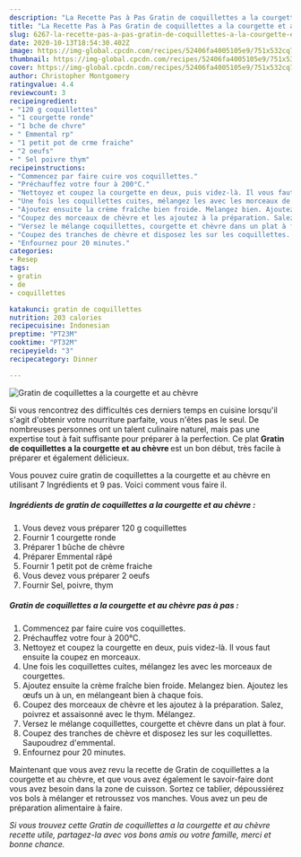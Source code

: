 ```yaml
---
description: "La Recette Pas à Pas Gratin de coquillettes a la courgette et au chèvre"
title: "La Recette Pas à Pas Gratin de coquillettes a la courgette et au chèvre"
slug: 6267-la-recette-pas-a-pas-gratin-de-coquillettes-a-la-courgette-et-au-chevre
date: 2020-10-13T18:54:30.402Z
image: https://img-global.cpcdn.com/recipes/52406fa4005105e9/751x532cq70/gratin-de-coquillettes-a-la-courgette-et-au-chevre-photo-principale-de-la-recette.jpg
thumbnail: https://img-global.cpcdn.com/recipes/52406fa4005105e9/751x532cq70/gratin-de-coquillettes-a-la-courgette-et-au-chevre-photo-principale-de-la-recette.jpg
cover: https://img-global.cpcdn.com/recipes/52406fa4005105e9/751x532cq70/gratin-de-coquillettes-a-la-courgette-et-au-chevre-photo-principale-de-la-recette.jpg
author: Christopher Montgomery
ratingvalue: 4.4
reviewcount: 3
recipeingredient:
- "120 g coquillettes"
- "1 courgette ronde"
- "1 bche de chvre"
- " Emmental rp"
- "1 petit pot de crme fraiche"
- "2 oeufs"
- " Sel poivre thym"
recipeinstructions:
- "Commencez par faire cuire vos coquillettes."
- "Préchauffez votre four à 200°C."
- "Nettoyez et coupez la courgette en deux, puis videz-là. Il vous faut ensuite la coupez en morceaux."
- "Une fois les coquillettes cuites, mélangez les avec les morceaux de courgettes."
- "Ajoutez ensuite la crème fraîche bien froide. Melangez bien. Ajoutez les œufs un à un, en mélangeant bien à chaque fois."
- "Coupez des morceaux de chèvre et les ajoutez à la préparation. Salez, poivrez et assaisonné avec le thym. Mélangez."
- "Versez le mélange coquillettes, courgette et chèvre dans un plat à four."
- "Coupez des tranches de chèvre et disposez les sur les coquillettes. Saupoudrez d&#39;emmental."
- "Enfournez pour 20 minutes."
categories:
- Resep
tags:
- gratin
- de
- coquillettes

katakunci: gratin de coquillettes 
nutrition: 203 calories
recipecuisine: Indonesian
preptime: "PT23M"
cooktime: "PT32M"
recipeyield: "3"
recipecategory: Dinner

---
```



![Gratin de coquillettes a la courgette et au chèvre](https://img-global.cpcdn.com/recipes/52406fa4005105e9/751x532cq70/gratin-de-coquillettes-a-la-courgette-et-au-chevre-photo-principale-de-la-recette.jpg)

Si vous rencontrez des difficultés ces derniers temps en cuisine lorsqu'il s'agit d'obtenir votre nourriture parfaite, vous n'êtes pas le seul. De nombreuses personnes ont un talent culinaire naturel, mais pas une expertise tout à fait suffisante pour préparer à la perfection. Ce plat <strong> Gratin de coquillettes a la courgette et au chèvre </strong> est un bon début, très facile à préparer et également délicieux.

<!--inarticleads1-->

Vous pouvez cuire gratin de coquillettes a la courgette et au chèvre en utilisant 7 Ingrédients et 9 pas. Voici comment vous faire il.

##### Ingrédients de gratin de coquillettes a la courgette et au chèvre :

1. Vous devez vous préparer 120 g coquillettes
1. Fournir 1 courgette ronde
1. Préparer 1 bûche de chèvre
1. Préparer  Emmental râpé
1. Fournir 1 petit pot de crème fraiche
1. Vous devez vous préparer 2 oeufs
1. Fournir  Sel, poivre, thym




<!--inarticleads2-->

##### Gratin de coquillettes a la courgette et au chèvre pas à pas :

1. Commencez par faire cuire vos coquillettes.
1. Préchauffez votre four à 200°C.
1. Nettoyez et coupez la courgette en deux, puis videz-là. Il vous faut ensuite la coupez en morceaux.
1. Une fois les coquillettes cuites, mélangez les avec les morceaux de courgettes.
1. Ajoutez ensuite la crème fraîche bien froide. Melangez bien. Ajoutez les œufs un à un, en mélangeant bien à chaque fois.
1. Coupez des morceaux de chèvre et les ajoutez à la préparation. Salez, poivrez et assaisonné avec le thym. Mélangez.
1. Versez le mélange coquillettes, courgette et chèvre dans un plat à four.
1. Coupez des tranches de chèvre et disposez les sur les coquillettes. Saupoudrez d&#39;emmental.
1. Enfournez pour 20 minutes.




<!--inarticleads1-->

<p>
Maintenant que vous avez revu la recette de Gratin de coquillettes a la courgette et au chèvre, et que vous avez également le savoir-faire dont vous avez besoin dans la zone de cuisson. Sortez ce tablier, dépoussiérez vos bols à mélanger et retroussez vos manches. Vous avez un peu de préparation alimentaire à faire.
</p>

<p>
<i>Si vous trouvez cette Gratin de coquillettes a la courgette et au chèvre recette utile, partagez-la avec vos bons amis ou votre famille, merci et bonne chance.</i>
</p>
